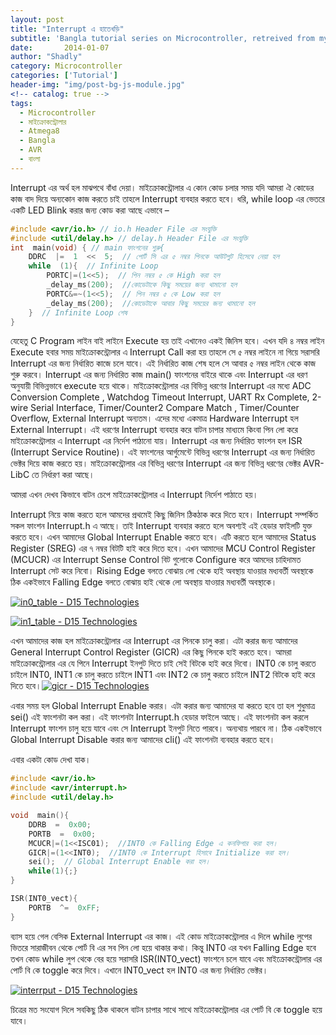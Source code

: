```yaml
---
layout: post
title: "Interrupt এ হাতেখড়ি"
subtitle: 'Bangla tutorial series on Microcontroller, retreived from my previous blog d15tech.com. Dated here according to the original published date.'
date:       2014-01-07
author: "Shadly"
category: Microcontroller
categories: ['Tutorial']
header-img: "img/post-bg-js-module.jpg"
<!-- catalog: true -->
tags:
  - Microcontroller
  - মাইক্রোকন্ট্রোলার
  - Atmega8
  - Bangla
  - AVR
  - বাংলা
---
```



Interrupt এর অর্থ হল মাঝপথে বাঁধা দেয়া। মাইক্রোকন্ট্রোলার এ কোন কোড চলার সময় যদি আমরা ঐ কোডের কাজ বাদ দিয়ে অন্যকোন কাজ করতে চাই তাহলে Interrupt ব্যবহার করতে হবে। ধরি, while loop এর ভেতরে একটি LED Blink করার জন্য কোড করা আছে এভাবে –
```cpp
#include <avr/io.h> // io.h Header File এর সংযুক্তি
#include <util/delay.h> // delay.h Header File এর সংযুক্তি
int  main(void) { // main ফাংশনের শুরু{
	DDRC  |=  1  <<  5;  // পোর্ট সি এর ৫ নম্বর পিনকে আউটপুট হিসেবে নেয়া হল
	while  (1){  // Infinite Loop
		PORTC|=(1<<5);  // পিন নম্বর ৫ কে High করা হল
		_delay_ms(200);  //কোডেটাকে কিছু সময়ের জন্য থামানো হল
		PORTC&=~(1<<5);  // পিন নম্বর ৫ কে Low করা হল
		_delay_ms(200);  //কোডেটাকে আবার কিছু সময়ের জন্য থামানো হল
	}  // Infinite Loop শেষ
}
```
যেহেতু C Program লাইন বাই লাইনে Execute হয় তাই এখানেও একই জিনিস হবে। এখন যদি ৪ নম্বর লাইন Execute হবার সময় মাইক্রোকন্ট্রোলার এ Interrupt Call করা হয় তাহলে সে ৫ নম্বর লাইনে না গিয়ে সরাসরি Interrupt এর জন্য নির্ধারিত কাজে চলে যাবে। এই নির্ধারিত কাজ শেষ হলে সে আবার ৫ নম্বর লাইন থেকে কাজ শুরু করবে। Interrupt এর জন্য নির্ধারিত কাজ main() ফাংশনের বাইরে থাকে এবং Interrupt এর ধরণ অনুযায়ী বিভিন্নভাবে execute হয়ে থাকে। মাইক্রোকন্ট্রোলার এর বিভিন্ন ধরণের Interrupt এর মধ্যে ADC Conversion Complete , Watchdog Timeout Interrupt, UART Rx Complete, 2-wire Serial Interface, Timer/Counter2 Compare Match , Timer/Counter Overflow, External Interrupt অন্যতম। এদের মধ্যে একমাত্র Hardware Interrupt হল External Interrupt। এই ধরণের Interrupt ব্যবহার করে বাটন চাপার মাধ্যমে কিংবা পিন লো করে মাইক্রোকন্ট্রোলার এ Interrupt এর নির্দেশ পাঠানো যায়। Interrupt এর জন্য নির্ধারিত ফাংশন হল ISR (Interrupt Service Routine)। এই ফাংশনের আর্গুমেন্টে বিভিন্ন ধরণের Interrupt এর জন্য নির্ধারিত ভেক্টর দিয়ে কাজ করতে হয়। মাইক্রোকন্ট্রোলার এর বিভিন্ন ধরণের Interrupt এর জন্য বিভিন্ন ধরণের ভেক্টর AVR-LibC তে নির্ধারণ করা আছে।

আমরা এখন দেখব কিভাবে বাটন চেপে মাইক্রোকন্ট্রোলার এ Interrupt নির্দেশ পাঠাতে হয়।

Interrupt নিয়ে কাজ করতে হলে আমদের প্রথমেই কিছু জিনিস ঠিকঠাক করে দিতে হবে। Interrupt সম্পর্কিত সকল ফাংশন Interrupt.h এ আছে। তাই Interrupt ব্যবহার করতে হলে অবশ্যই এই হেডার ফাইলটি যুক্ত করতে হবে। এখন আমাদের Global Interrupt Enable করতে হবে। এটি করতে হলে আমাদের Status Register (SREG) এর ৭ নম্বর বিটটি হাই করে দিতে হবে। এখন আমাদের MCU Control Register (MCUCR) এর Interrupt Sense Control বিট গুলোকে Configure করে আমদের চাহিদামত Interrupt সেট করে নিবো। Rising Edge বলতে বোঝায় লো থেকে হাই অবস্থায় যাওয়ার মধ্যবর্তী অবস্থাকে ঠিক একইভাবে Falling Edge বলতে বোঝায় হাই থেকে লো অবস্থায় যাওয়ার মধ্যবর্তী অবস্থাকে।

[![in0_table - D15 Technologies](https://web.archive.org/web/20150404203855im_/http://d15tech.com/wp-content/uploads/2015/01/in0_table.png)](https://web.archive.org/web/20150404203855/http://d15tech.com/wp-content/uploads/2015/01/in0_table.png)

[![in1_table - D15 Technologies](https://web.archive.org/web/20150404203855im_/http://d15tech.com/wp-content/uploads/2015/01/in1_table.png)](https://web.archive.org/web/20150404203855/http://d15tech.com/wp-content/uploads/2015/01/in1_table.png)

এখন আমাদের কাজ হল মাইক্রোকন্ট্রোলার এর Interrupt এর পিনকে চালু করা। এটা করার জন্য আমাদের General Interrupt Control Register (GICR) এর কিছু পিনকে হাই করতে হবে। আমরা মাইক্রোকন্ট্রোলার এর যে পিনে Interrupt ইনপুট দিতে চাই সেই বিটকে হাই করে দিবো। INT0 কে চালু করতে চাইলে INT0, INT1 কে চালু করতে চাইলে INT1 এবং INT2 কে চালু করতে চাইলে INT2 বিটকে হাই করে দিতে হবে।[![gicr - D15 Technologies](https://web.archive.org/web/20150404203855im_/http://d15tech.com/wp-content/uploads/2015/01/gicr.png)](https://web.archive.org/web/20150404203855/http://d15tech.com/wp-content/uploads/2015/01/gicr.png)

এবার সময় হল Global Interrupt Enable করার। এটা করার জন্য আমাদের যা করতে হবে তা হল শুধুমাত্র sei() এই ফাংশনটা কল করা। এই ফাংশনটা Interrupt.h হেডার ফাইলে আছে। এই ফাংশনটা কল করলে Interrupt ফাংশন চালু হয়ে যাবে এবং সে Interrupt ইনপুট নিতে পারবে। অন্যথায় পারবে না। ঠিক একইভাবে Global Interrupt Disable করার জন্য আমাদের cli() এই ফাংশনটা ব্যবহার করতে হবে।

এবার একটা কোড দেখা যাক।

```cpp
#include <avr/io.h>
#include <avr/interrupt.h>
#include <util/delay.h>

void  main(){
	DDRB  =  0x00;
	PORTB  =  0x00;
	MCUCR|=(1<<ISC01);  //INT0 কে Falling Edge এ কনফিগার করা হল।
	GICR|=(1<<INT0);  //INT0 কে Interrupt হিসাবে Initialize করা হল।
	sei();  // Global Interrupt Enable করা হল।
	while(1){;}
}

ISR(INT0_vect){
	PORTB  ^=  0xFF;
}
```
ব্যাস হয়ে গেল বেসিক External Interrupt এর কাজ। এই কোড মাইক্রোকন্ট্রোলার এ দিলে while লুপের ভিতরে সারাজীবন থেকে পোর্ট বি এর সব পিন লো হয়ে থাকার কথা। কিন্তু INT0 এর যখন Falling Edge হবে তখন কোড while লুপ থেকে বের হয়ে সরাসরি ISR(INT0_vect) ফাংশনে চলে যাবে এবং মাইক্রোকন্ট্রোলার এর পোর্ট বি কে toggle করে দিবে। এখানে INT0_vect হল INT0 এর জন্য নির্ধারিত ভেক্টর।

[![interrput  - D15 Technologies](https://web.archive.org/web/20150404203855im_/http://d15tech.com/wp-content/uploads/2015/01/interrput.jpg)](https://web.archive.org/web/20150404203855/http://d15tech.com/wp-content/uploads/2015/01/interrput.jpg)

চিত্রের মত সংযোগ দিলে সবকিছু ঠিক থাকলে বাটন চাপার সাথে সাথে মাইক্রোকন্ট্রোলার এর পোর্ট বি কে toggle হয়ে যাবে।
